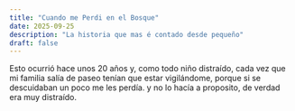 ```yaml
---
title: "Cuando me Perdi en el Bosque"
date: 2025-09-25
description: "La historia que mas é contado desde pequeño"
draft: false
---
```


Esto ocurrió hace unos 20 años y, como todo niño distraído, cada vez que mi familia salía de paseo tenían que estar vigilándome, porque si se descuidaban un poco me les perdía. y no lo hacía a proposito, de verdad era muy distraído.


